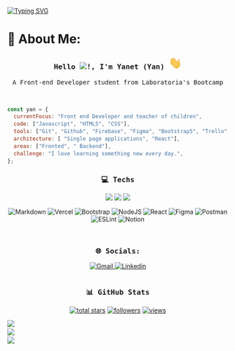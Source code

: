 [![Typing SVG](https://readme-typing-svg.herokuapp.com?color=392E01&size=26&lines=%C2%A1Hola!+coders...+Soy+Yanet+✨+✨)](https://git.io/typing-svg)
<br />
# 💫 About Me:

<h3 align="center"><samp> Hello <img src="https://github.com/TheDudeThatCode/TheDudeThatCode/blob/master/Assets/Earth.gif" width="24"/>!, I'm Yanet (Yan) <img src="https://raw.githubusercontent.com/ABSphreak/ABSphreak/master/gifs/Hi.gif" width="30">  </samp></h3>

<p align="center"> <samp> A Front-end Developer student from Laboratoria's Bootcamp </samp></p>

<br />

```javascript
const yan = {
  currentFocus: "Front end Developer and teacher of children",
  code: ["Javascript", "HTML5", "CSS"],
  tools: ["Git", "Github", "Firebase", "Figma", "Bootstrap5", "Trello", "Jira"],
  architecture: [ "Single page applications", "React"],
  areas: ["Fronted", " Backend"],
  challenge: "I love learning something new every day.",
};

```

<h3 align="center"><samp>  💻 Techs </samp></h3>
<div align='center'>
<img src="https://cdn.jsdelivr.net/gh/devicons/devicon/icons/css3/css3-plain-wordmark.svg" width='30' />
  <img src="https://cdn.jsdelivr.net/gh/devicons/devicon/icons/html5/html5-plain-wordmark.svg" width='30' />
  <img src="https://cdn.jsdelivr.net/gh/devicons/devicon/icons/javascript/javascript-original.svg" width='30' />
  
  ![Markdown](https://img.shields.io/badge/markdown-%23000000.svg?style=flat-square&logo=markdown&logoColor=white)
  ![Vercel](https://img.shields.io/badge/vercel-%23000000.svg?style=flat-square&logo=vercel&logoColor=white) 
  ![Bootstrap](https://img.shields.io/badge/bootstrap-%23563D7C.svg?style=flat-square&logo=bootstrap&logoColor=white)
  ![NodeJS](https://img.shields.io/badge/node.js-6DA55F?style=flat-square&logo=node.js&logoColor=white) 
  ![React](https://img.shields.io/badge/react-%2320232a.svg?style=flat-square&logo=react&logoColor=%2361DAFB)
  ![Figma](https://img.shields.io/badge/figma-%23F24E1E.svg?style=flat-square&logo=figma&logoColor=white) 
  ![Postman](https://img.shields.io/badge/Postman-FF6C37?style=flat-square&logo=postman&logoColor=white) 
  ![ESLint](https://img.shields.io/badge/ESLint-4B3263?style=flat-square&logo=eslint&logoColor=white) 
  ![Notion](https://img.shields.io/badge/Notion-%23000000.svg?style=flat-square&logo=notion&logoColor=white)

  
<br />
</div>

<h3 align="center"><samp>  🌐 Socials: </samp></h3>
<div align="center">
  <!-- Gmail -->
  <a href="mailto:yanettr2023@gmail.com" target="_blank">
    <img alt="Gmail"
          src="https://img.shields.io/badge/-Gmail-EA4335?style=flat-square&logo=Gmail&logoColor=white">
  </a>
  <!-- Linkedin -->
  <a href="https://www.linkedin.com/in/yanet-toribio/" target="_blank">
    <img alt="Linkedin"
          src="https://img.shields.io/badge/-Linkedin-0A66C2?style=flat-square&logo=Linkedin&logoColor=white">
  </a>	  	  
</div>
<br />


<h3 align="center"><samp>  📊 GitHub Stats </samp></h3>
<p align="center">
  <a href="https://github.com/Yanettr">
    <img alt="total stars" title="Total stars on GitHub" src="https://custom-icon-badges.demolab.com/github/stars/Yanettr?color=55960c&style=for-the-badge&labelColor=488207&logo=star"/></a>
 <a href="https://github.com/Yanettr?tab=followers">
 <img alt="followers" title="Follow me on Github" src="https://custom-icon-badges.demolab.com/github/followers/Yanettr?color=236ad3&labelColor=1155ba&style=for-the-badge&logo=person-add&label=Follow&logoColor=white"/></a>
   <a href="https://github.com/Yanettr/Simple-View-Counter">   
    <img alt="views" title="GitHub profile views" src="https://komarev.com/ghpvc/?username=Yanettr&style=for-the-badge&color=DFD947&labelColor=EEE517&logo=star/custom-icon-badges.demolab.com/github"/></a>
</p>  

![](https://github-readme-stats.vercel.app/api/top-langs/?username=Yanettr&theme=dracula&hide_border=true&include_all_commits=true&count_private=true&layout=compact) <br />
![](https://github-readme-stats.vercel.app/api?username=Yanettr&theme=dracula&hide_border=true&include_all_commits=true&count_private=true)<br />
![](https://github-readme-streak-stats.herokuapp.com/?user=Yanettr&theme=dracula&hide_border=true)


